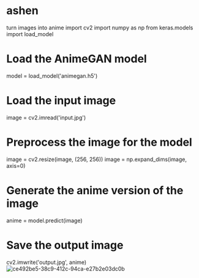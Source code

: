 # ashen
turn images into anime
import cv2
import numpy as np
from keras.models import load_model

# Load the AnimeGAN model
model = load_model('animegan.h5')

# Load the input image
image = cv2.imread('input.jpg')

# Preprocess the image for the model
image = cv2.resize(image, (256, 256))
image = np.expand_dims(image, axis=0)

# Generate the anime version of the image
anime = model.predict(image)

# Save the output image
cv2.imwrite('output.jpg', anime)
![ce492be5-38c9-412c-94ca-e27b2e03dc0b](https://user-images.githubusercontent.com/121843228/210298524-a9bfc8f7-e986-461a-99c8-c2a4b8400b77.jpg)

